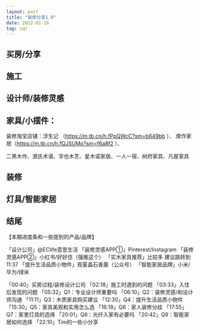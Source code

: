 ```yaml
---
layout: post
title: "装修分享1.0"
date: 2022-01-16
tag: sql
---
```


 



## 买房/分享



## 施工



## 设计师/装修灵感











## 家具/小摆件：

装修淘宝店铺：浮生记 （https://m.tb.cn/h.fPpQWcC?sm=b649bb ）、 席作家居（https://m.tb.cn/h.fQJSUMo?sm=f6a8f2  ）、

二黑木作、源氏术语、孚也木艺、星木诺家居、一人一宿、树府家具、凡屋家具



## 装修



## 灯具/智能家居



## 结尾



【本期进度条和一些提到的产品/品牌】

「设计公司」@EClife意思生活
「装修灵感APP①」Pinterest/Instagram
「装修灵感APP②」小红书/好好住（强推这个）
「实木家具推荐」比较多 建议跳转到11:37
「提升生活品质小物件」观夏晶石香薰（公众号）
「智能家居品牌」小米/华为/绿米

「00:40」买房过程/装修设计公司
「02:18」施工时遇到的问题
「03:33」入住后发现的问题
「05:32」Q1：专业设计师重要吗
「06:10」Q2：装修灵感/和设计师沟通
「11:11」Q3：木质家具购买建议
「12:30」Q4：提升生活品质小物件
「15:30」Q5：家具美观和实用怎么选
「16:18」Q6：家人装修分歧
「17:55」Q7：家里灯具的选择
「20:01」Q8：光纤入家有必要吗
「20:42」Q9：智能家居如何选择
「22:10」Tim的一些小分享